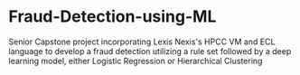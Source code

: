 # Fraud-Detection-using-ML
Senior Capstone project incorporating Lexis Nexis's HPCC VM and ECL language to develop a fraud detection utilizing a rule set followed by a deep learning model, either Logistic Regression or Hierarchical Clustering
